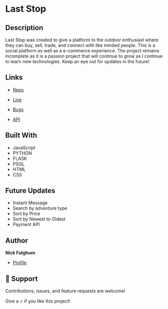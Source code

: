 # Last Stop

## Description
Last Stop was created to give a platform to the outdoor enthusiast where they can buy, sell, trade, and connect with like minded people. This is a social platform as well as a e-commerce experience. The project remains incomplete as it is a passion project that will continue to grow as I continue to learn new technologies. Keep an eye out for updates in the future!

## Links

- [Repo](https://github.com/nfulghum/LastStop "<Last Stop> Repo")

- [Live](<Homepage url> "Live View")

- [Bugs](https://github.com/nfulghum/LastStop/issues "Issues Page")

- [API](<[API Link](https://developer.mapquest.com/documentation/static-map-api/v5/)> "MapQuest Static Map API")




## Built With

- JavaScript
- PYTHON
- FLASK
- PSQL
- HTML
- CSS

## Future Updates

- Instant Message
- Search by adventure type
- Sort by Price
- Sort by Newest to Oldest
- Payment API

## Author

**Nick Fulghum**

- [Profile](https://github.com/nfulghum "Nick Fulghum")



## 🤝 Support

Contributions, issues, and feature requests are welcome!

Give a ⭐️ if you like this project!
